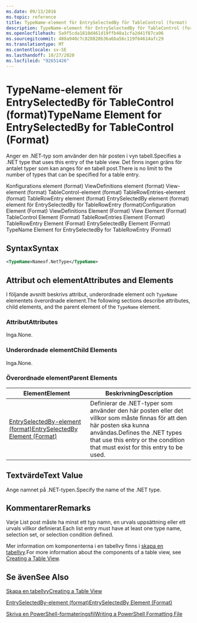 ```yaml
---
ms.date: 09/13/2016
ms.topic: reference
title: TypeName-element för EntrySelectedBy för TableControl (format)
description: TypeName-element för EntrySelectedBy för TableControl (format)
ms.openlocfilehash: 5a9f5cda1810d461d19ffb48a1cfa2d41f87ca96
ms.sourcegitcommit: 488a940c7c828820b36a6ba56c119f64614afc29
ms.translationtype: MT
ms.contentlocale: sv-SE
ms.lasthandoff: 10/27/2020
ms.locfileid: "92651426"
---
```

# <a name="typename-element-for-entryselectedby-for-tablecontrol-format"></a><span data-ttu-id="49f69-103">TypeName-element för EntrySelectedBy för TableControl (format)</span><span class="sxs-lookup"><span data-stu-id="49f69-103">TypeName Element for EntrySelectedBy for TableControl (Format)</span></span>

<span data-ttu-id="49f69-104">Anger en .NET-typ som använder den här posten i vyn tabell.</span><span class="sxs-lookup"><span data-stu-id="49f69-104">Specifies a .NET type that uses this entry of the table view.</span></span> <span data-ttu-id="49f69-105">Det finns ingen gräns för antalet typer som kan anges för en tabell post.</span><span class="sxs-lookup"><span data-stu-id="49f69-105">There is no limit to the number of types that can be specified for a table entry.</span></span>

<span data-ttu-id="49f69-106">Konfigurations element (format) ViewDefinitions element (format) View-element (format) TableControl-element (format) TableRowEntries-element (format) TableRowEntry element (format) EntrySelectedBy element (format) element för EntrySelectedBy för TableRowEntry (format)</span><span class="sxs-lookup"><span data-stu-id="49f69-106">Configuration Element (Format) ViewDefinitions Element (Format) View Element (Format) TableControl Element (Format) TableRowEntries Element (Format) TableRowEntry Element (Format) EntrySelectedBy Element (Format) TypeName Element for EntrySelectedBy for TableRowEntry (Format)</span></span>

## <a name="syntax"></a><span data-ttu-id="49f69-107">Syntax</span><span class="sxs-lookup"><span data-stu-id="49f69-107">Syntax</span></span>

```xml
<TypeName>Nameof.NetType</TypeName>
```

## <a name="attributes-and-elements"></a><span data-ttu-id="49f69-108">Attribut och element</span><span class="sxs-lookup"><span data-stu-id="49f69-108">Attributes and Elements</span></span>

<span data-ttu-id="49f69-109">I följande avsnitt beskrivs attribut, underordnade element och `TypeName` elementets överordnade element.</span><span class="sxs-lookup"><span data-stu-id="49f69-109">The following sections describe attributes, child elements, and the parent element of the `TypeName` element.</span></span>

### <a name="attributes"></a><span data-ttu-id="49f69-110">Attribut</span><span class="sxs-lookup"><span data-stu-id="49f69-110">Attributes</span></span>

<span data-ttu-id="49f69-111">Inga.</span><span class="sxs-lookup"><span data-stu-id="49f69-111">None.</span></span>

### <a name="child-elements"></a><span data-ttu-id="49f69-112">Underordnade element</span><span class="sxs-lookup"><span data-stu-id="49f69-112">Child Elements</span></span>

<span data-ttu-id="49f69-113">Inga.</span><span class="sxs-lookup"><span data-stu-id="49f69-113">None.</span></span>

### <a name="parent-elements"></a><span data-ttu-id="49f69-114">Överordnade element</span><span class="sxs-lookup"><span data-stu-id="49f69-114">Parent Elements</span></span>

|<span data-ttu-id="49f69-115">Element</span><span class="sxs-lookup"><span data-stu-id="49f69-115">Element</span></span>|<span data-ttu-id="49f69-116">Beskrivning</span><span class="sxs-lookup"><span data-stu-id="49f69-116">Description</span></span>|
|-------------|-----------------|
|[<span data-ttu-id="49f69-117">EntrySelectedBy-element (format)</span><span class="sxs-lookup"><span data-stu-id="49f69-117">EntrySelectedBy Element (Format)</span></span>](./entryselectedby-element-for-tablerowentry-for-tablecontrol-format.md)|<span data-ttu-id="49f69-118">Definierar de .NET-typer som använder den här posten eller det villkor som måste finnas för att den här posten ska kunna användas.</span><span class="sxs-lookup"><span data-stu-id="49f69-118">Defines the .NET types that use this entry or the condition that must exist for this entry to be used.</span></span>|

## <a name="text-value"></a><span data-ttu-id="49f69-119">Textvärde</span><span class="sxs-lookup"><span data-stu-id="49f69-119">Text Value</span></span>

<span data-ttu-id="49f69-120">Ange namnet på .NET-typen.</span><span class="sxs-lookup"><span data-stu-id="49f69-120">Specify the name of the .NET type.</span></span>

## <a name="remarks"></a><span data-ttu-id="49f69-121">Kommentarer</span><span class="sxs-lookup"><span data-stu-id="49f69-121">Remarks</span></span>

<span data-ttu-id="49f69-122">Varje List post måste ha minst ett typ namn, en urvals uppsättning eller ett urvals villkor definierat.</span><span class="sxs-lookup"><span data-stu-id="49f69-122">Each list entry must have at least one type name, selection set, or selection condition defined.</span></span>

<span data-ttu-id="49f69-123">Mer information om komponenterna i en tabellvy finns i [skapa en tabellvy](./creating-a-table-view.md).</span><span class="sxs-lookup"><span data-stu-id="49f69-123">For more information about the components of a table view, see [Creating a Table View](./creating-a-table-view.md).</span></span>

## <a name="see-also"></a><span data-ttu-id="49f69-124">Se även</span><span class="sxs-lookup"><span data-stu-id="49f69-124">See Also</span></span>

[<span data-ttu-id="49f69-125">Skapa en tabellvy</span><span class="sxs-lookup"><span data-stu-id="49f69-125">Creating a Table View</span></span>](./creating-a-table-view.md)

[<span data-ttu-id="49f69-126">EntrySelectedBy-element (format)</span><span class="sxs-lookup"><span data-stu-id="49f69-126">EntrySelectedBy Element (Format)</span></span>](./entryselectedby-element-for-tablerowentry-for-tablecontrol-format.md)

[<span data-ttu-id="49f69-127">Skriva en PowerShell-formateringsfil</span><span class="sxs-lookup"><span data-stu-id="49f69-127">Writing a PowerShell Formatting File</span></span>](./writing-a-powershell-formatting-file.md)
